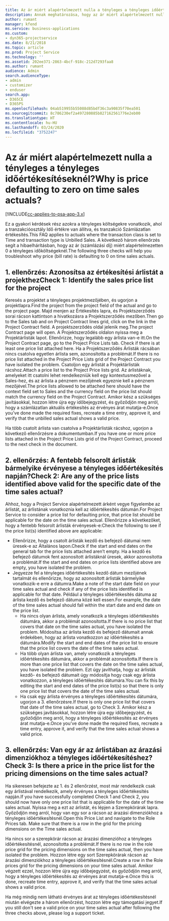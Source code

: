 ```yaml
---
title: Az ár miért alapértelmezett nulla a tényleges a tényleges időértékesítéseknél?
description: Annak meghatározása, hogy az ár miért alapértelmezett nulla a tényleges a tényleges időértékesítéseknél
author: rumant
manager: kfend
ms.service: business-applications
ms.custom:
- dyn365-projectservice
ms.date: 8/21/2018
ms.topic: article
ms.prod: Project Service
ms.technology: ''
ms.assetid: 202ee371-2863-4bcf-918c-212d7293faa8
ms.author: rumant
audience: Admin
search.audienceType:
- admin
- customizer
- enduser
search.app:
- D365CE
- D365PS
ms.openlocfilehash: 04ab519955b55088d85bdf36c3a90835f70ea501
ms.sourcegitcommit: 8c786230ef2a497280885b827162561776e2eb00
ms.translationtype: HT
ms.contentlocale: hu-HU
ms.lasthandoff: 03/24/2020
ms.locfileid: "3752247"
---
```

# <a name="why-is-price-defaulting-to-zero-on-time-sales-actuals"></a><span data-ttu-id="858eb-103">Az ár miért alapértelmezett nulla a tényleges a tényleges időértékesítéseknél?</span><span class="sxs-lookup"><span data-stu-id="858eb-103">Why is price defaulting to zero on time sales actuals?</span></span>

[!INCLUDE[cc-applies-to-psa-app-3.x](../includes/cc-applies-to-psa-app-3x.md)]

<span data-ttu-id="858eb-104">Ez a gyakori kérdések rész azokra a tényleges költségekre vonatkozik, ahol a tranzakcióosztály Idő értékre van állítva, és tranzakció Számlázatlan értékesítés.</span><span class="sxs-lookup"><span data-stu-id="858eb-104">This FAQ applies to actuals where the transaction class is set to Time and transaction type is Unbilled Sales.</span></span> <span data-ttu-id="858eb-105">A következő három ellenőrzés segít a hibaelhárításban, hogy az ár (számlázási díj) miért alapértelmezetten 0 a tényleges időköltségeknél.</span><span class="sxs-lookup"><span data-stu-id="858eb-105">The following three checks will help you troubleshoot why price (bill rate) is defaulting to 0 on time sales actuals.</span></span>

## <a name="check-1-identify-the-sales-price-list-for-the-project"></a><span data-ttu-id="858eb-106">1. ellenőrzés: Azonosítsa az értékesítési árlistát a projekthez</span><span class="sxs-lookup"><span data-stu-id="858eb-106">Check 1: Identify the sales price list for the project</span></span>

<span data-ttu-id="858eb-107">Keresés a projektet a tényleges projektmezőjében, és ugorjon a projektlapra.</span><span class="sxs-lookup"><span data-stu-id="858eb-107">Find the project from the project field of the actual and go to the project page.</span></span> <span data-ttu-id="858eb-108">Majd menjen az Értékesítés lapra, és Projektszerződés sorai rácson kattintson a hivatkozásra a Projektszerződés mezőben.</span><span class="sxs-lookup"><span data-stu-id="858eb-108">Then go to the Sales tab and on Project Contract lines grid, click on the link in the Project Contract field.</span></span> <span data-ttu-id="858eb-109">A projektszerződés oldal jelenik meg.</span><span class="sxs-lookup"><span data-stu-id="858eb-109">The project Contract page will open.</span></span> <span data-ttu-id="858eb-110">A Projektszerződés oldalon nyissa meg a Projektárlisták lapot. Ellenőrizze, hogy legalább egy árlista van-e itt.</span><span class="sxs-lookup"><span data-stu-id="858eb-110">On the Project Contract page, go to the Project Price Lists tab. Check if there is at least one price list attached here.</span></span> <span data-ttu-id="858eb-111">Ha a Projektszerződés Árlisták rácsában nincs csatolva egyetlen árlista sem, azonosította a problémát.</span><span class="sxs-lookup"><span data-stu-id="858eb-111">If there is no price list attached in the Project Price Lists grid of the Project Contract you have isolated the problem.</span></span> <span data-ttu-id="858eb-112">Csatoljon egy árlistát a Projektárlisták rácshoz.</span><span class="sxs-lookup"><span data-stu-id="858eb-112">Attach a price list to the Project Price lists grid.</span></span> <span data-ttu-id="858eb-113">Az árlistáknak, amelyeket itt csatolni lehet rendelkezniük kell egy kontextusmezővel a Sales-hez, és az árlista a pénznem mezőjének egyeznie kell a pénznem mezőjével.</span><span class="sxs-lookup"><span data-stu-id="858eb-113">The price lists allowed to be attached here should have the context field set to Sales and the currency field on the price list should match the currency field on the Project Contract.</span></span> <span data-ttu-id="858eb-114">Amikor kész a szükséges javításokkal, hozzon létre újra egy időbejegyzést, és győződjön meg arról, hogy a számlázatlan aktuális értékesítés az érvényes árat mutatja-e.</span><span class="sxs-lookup"><span data-stu-id="858eb-114">Once you’ve done made the required fixes, recreate a time entry, approve it, and verify that the unbilled sales actual shows a valid price.</span></span> 

<span data-ttu-id="858eb-115">Ha több csatolt árlista van csatolva a Projektárlisták rácshoz, ugorjon a következő ellenőrzésre a dokumentumban.</span><span class="sxs-lookup"><span data-stu-id="858eb-115">If you have one or more price lists attached in the Project Price Lists grid of the Project Contract, proceed to the next check in the document.</span></span>

## <a name="check-2-are-any-of-the-price-lists-identified-above-valid-for-the-specific-date-of-the-time-sales-actual"></a><span data-ttu-id="858eb-116">2. ellenőrzés: A fentebb felsorolt árlisták bármelyike érvényese a tényleges időértékesítés napján?</span><span class="sxs-lookup"><span data-stu-id="858eb-116">Check 2: Are any of the price lists identified above valid for the specific date of the time sales actual?</span></span>

<span data-ttu-id="858eb-117">Ahhoz, hogy a Project Service alapértelmezett árként vegye figyelembe az árlistát, az árlistának vonatkoznia kell az időértékesítés dátumán.</span><span class="sxs-lookup"><span data-stu-id="858eb-117">For Project Service to consider a price list for defaulting price, that price list should be applicable for the date on the time sales actual.</span></span> <span data-ttu-id="858eb-118">Ellenőrizze a következőket, hogy a fentebb felsorolt árlisták érvényesek-e:</span><span class="sxs-lookup"><span data-stu-id="858eb-118">Check the following to see if the price list(s) identified above are applicable:</span></span>
- <span data-ttu-id="858eb-119">Ellenőrizze, hogy a csatolt árlisták kezdő és befejező dátumai nem üresek-e az Általános lapon.</span><span class="sxs-lookup"><span data-stu-id="858eb-119">Check if the start and end dates on the general tab for the price lists attached aren’t empty.</span></span> <span data-ttu-id="858eb-120">Ha a kezdő és befejező dátumok fent azonosított árlistáknál üresek, akkor azonosította a problémát.</span><span class="sxs-lookup"><span data-stu-id="858eb-120">If the start and end dates on price lists identified above are empty, you have isolated the problem.</span></span> 
- <span data-ttu-id="858eb-121">Jegyezze fel a tényleges időértékesítés kezdő dátum mezőjének tartalmát és ellenőrizze, hogy az azonosított árlisták bármelyike vonatkozik-e erre a dátumra.</span><span class="sxs-lookup"><span data-stu-id="858eb-121">Make a note of the start date field on your time sales actual and check if any of the price lists identified is applicable for that date.</span></span> <span data-ttu-id="858eb-122">Például a tényleges időértékesítés dátuma az árlista kezdő és befejező dátuma közé kell essen.</span><span class="sxs-lookup"><span data-stu-id="858eb-122">For example, the date of the time sales actual should fall within the start date and end date on the price list.</span></span> 
    - <span data-ttu-id="858eb-123">Ha nincs olyan árlista, amely vonatkozik a tényleges időértékesítés dátumára, akkor a problémát azonosította.</span><span class="sxs-lookup"><span data-stu-id="858eb-123">If there is no price list that covers that date on the time sales actual, you have isolated the problem.</span></span> <span data-ttu-id="858eb-124">Módosítsa az árlista kezdő és befejező dátumait annak érdekében, hogy az árlista vonatkozzon az időértékesítés a dátumára.</span><span class="sxs-lookup"><span data-stu-id="858eb-124">Modify the start and end dates of the price list to ensure that the price list covers the date of the time sales actual.</span></span> 
    - <span data-ttu-id="858eb-125">Ha több olyan árlista van, amely vonatkozik a tényleges időértékesítés dátumára, akkor a problémát azonosította.</span><span class="sxs-lookup"><span data-stu-id="858eb-125">If there is more than one price list that covers the date on the time sales actual, you have isolated the problem.</span></span> <span data-ttu-id="858eb-126">Ezt úgy javíthatja, hogy az árlisták kezdő- és befejező dátumait úgy módosítja hogy csak egy árlista vonatkozzon, a tényleges időértékesítés dátumára.</span><span class="sxs-lookup"><span data-stu-id="858eb-126">You can fix this by editing the start and end dates of the price list(s) so that there is only one price list that covers the date of the time sales actual.</span></span> 
    - <span data-ttu-id="858eb-127">Ha csak egy árlista érvényes a tényleges időértékesítés dátumára, ugorjon a 3. ellenőrzésre.</span><span class="sxs-lookup"><span data-stu-id="858eb-127">If there is only one price list that covers that date of the time sales actual, go to Check 3.</span></span>
<span data-ttu-id="858eb-128">Amikor kész a szükséges javításokkal, hozzon létre újra egy időbejegyzést, és győződjön meg arról, hogy a tényleges időértékesítés az érvényes árat mutatja-e.</span><span class="sxs-lookup"><span data-stu-id="858eb-128">Once you’ve done made the required fixes, recreate a time entry, approve it, and verify that the time sales actual shows a valid price.</span></span>

## <a name="check-3-is-there-a-price-in-the-price-list-for-the-pricing-dimensions-on-the-time-sales-actual"></a><span data-ttu-id="858eb-129">3. ellenőrzés: Van egy ár az árlistában az árazási dimenziókhoz a tényleges időértékesítéshez?</span><span class="sxs-lookup"><span data-stu-id="858eb-129">Check 3: Is there a price in the price list for the pricing dimensions on the time sales actual?</span></span>

<span data-ttu-id="858eb-130">Ha sikeresen befejezte az 1. és 2 ellenőrzést, most már rendelkezik csak egy árlistával rendelkezik, amely érvényes a tényleges időértékesítés napján.</span><span class="sxs-lookup"><span data-stu-id="858eb-130">If you have successfully completed Check 1 and Check 2, you should now have only one price list that is applicable for the date of the time sales actual.</span></span> <span data-ttu-id="858eb-131">Nyissa meg a ezt az árlistát, és lépjen a Szerepkörárak lapra. Győződjön meg arról, hogy van egy sor a rácson az árazási dimenziókhoz a tényleges időértékesítésnél.</span><span class="sxs-lookup"><span data-stu-id="858eb-131">Open this Price List and navigate to the Role Prices tab. Make sure that there is a row in the grid for the pricing dimensions on the Time sales actual.</span></span>

<span data-ttu-id="858eb-132">Ha nincs sor a szerepkörár rácson az árazási dimenzióhoz a tényleges időértékesítésnél, azonosította a problémát.</span><span class="sxs-lookup"><span data-stu-id="858eb-132">If there is no row in the role price grid for the pricing dimensions on the time sales actual, then you have isolated the problem.</span></span> <span data-ttu-id="858eb-133">Hozzon létre egy sort Szerepkörárak rácson az árazási dimenziókhoz a tényleges időértékesítésnél.</span><span class="sxs-lookup"><span data-stu-id="858eb-133">Create a row in the Role prices grid for the pricing dimensions on your time sales actual.</span></span> <span data-ttu-id="858eb-134">Amikor végzett ezzel, hozzon létre újra egy időbejegyzést, és győződjön meg arról, hogy a tényleges időértékesítés az érvényes árat mutatja-e.</span><span class="sxs-lookup"><span data-stu-id="858eb-134">Once this is done, recreate time entry, approve it, and verify that the time sales actual shows a valid price.</span></span>

<span data-ttu-id="858eb-135">Ha még mindig nem látható érvényes árat az tényleges időértékesítésnél miután elvégezte a három ellenőrzést, hozzon létre egy támogatási jegyet.</span><span class="sxs-lookup"><span data-stu-id="858eb-135">If you still don't see a valid price on your time sales actual after following the three checks above, please log a support ticket.</span></span> 

